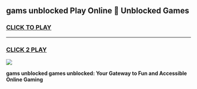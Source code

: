 
## gams unblocked Play Online 👋 Unblocked Games
<h3>
<a href="https://premium.freeplayer.one?title=gams_unblocked&ref=19F">CLICK TO PLAY</a></h3>
<hr>

<h3>
<a href="https://premium.freeplayer.one?title=gams_unblocked&ref=19F">CLICK 2 PLAY</a>
  
</h3>

<a href="https://premium.freeplayer.one?title=gams_unblocked&ref=19F"><img src="https://clearcache.store/games.png"></a>


**gams unblocked games unblocked: Your Gateway to Fun and Accessible Online Gaming**
